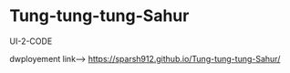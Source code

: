 # Tung-tung-tung-Sahur
UI-2-CODE

dwployement link-->
https://sparsh912.github.io/Tung-tung-tung-Sahur/
